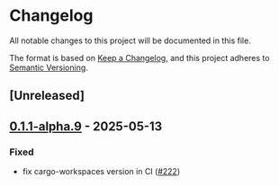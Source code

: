 # Changelog

All notable changes to this project will be documented in this file.

The format is based on [Keep a Changelog](https://keepachangelog.com/en/1.0.0/),
and this project adheres to [Semantic Versioning](https://semver.org/spec/v2.0.0.html).

## [Unreleased]

## [0.1.1-alpha.9](https://github.com/flashbots/contender/releases/tag/contender_testfile-v0.1.1-alpha.9) - 2025-05-13

### Fixed

- fix cargo-workspaces version in CI ([#222](https://github.com/flashbots/contender/pull/222))
